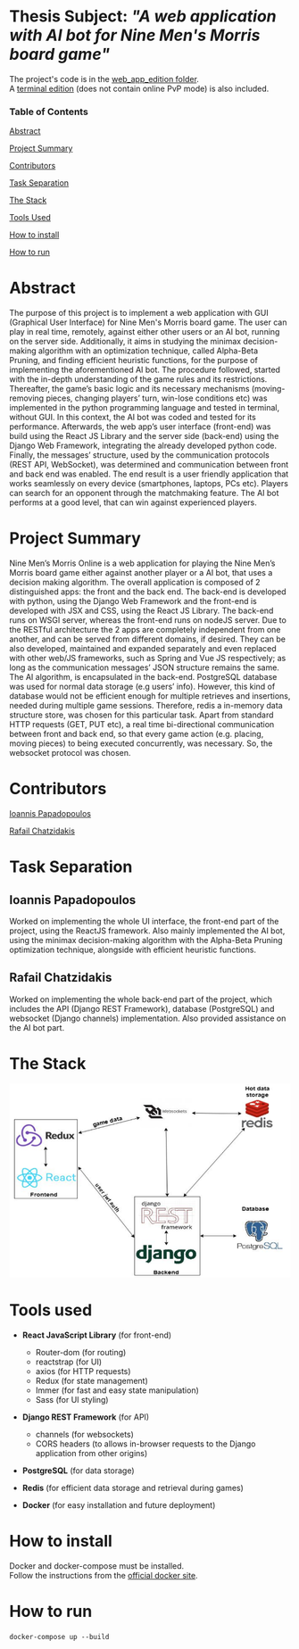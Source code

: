 # Thesis Subject: *"A web application with AI bot for Νine Μen's Μorris board game"*

The project's code is in the [web_app_edition folder](https://github.com/JohnPapad/Thesis/tree/master/web_app_edition).  
A [terminal edition](https://github.com/JohnPapad/Thesis/tree/master/terminal_edition) (does not contain online PvP mode) is also included.

### Table of Contents

[Abstract](#abstract)

[Project Summary](#summary)

[Contributors](#contributors)

[Task Separation](#taskSep)

[The Stack](#stack)

[Tools Used](#tools)

[How to install](#install)

[How to run](#run)


<a name="abstract"/>

# Abstract

The purpose of this project is to implement a web application with GUI (Graphical User
Interface) for Nine Men's Morris board game. The user can play in real time, remotely,
against either other users or an AI bot, running on the server side. Additionally, it aims in
studying the minimax decision-making algorithm with an optimization technique, called
Alpha-Beta Pruning, and finding efficient heuristic functions, for the purpose of
implementing the aforementioned AI bot.
The procedure followed, started with the in-depth understanding of the game rules and its
restrictions. Thereafter, the game’s basic logic and its necessary mechanisms
(moving-removing pieces, changing players’ turn, win-lose conditions etc) was
implemented in the python programming language and tested in terminal, without GUI. In
this context, the AI bot was coded and tested for its performance. Afterwards, the web
app’s user interface (front-end) was build using the React JS Library and the server side
(back-end) using the Django Web Framework, integrating the already developed python
code. Finally, the messages’ structure, used by the communication protocols (REST API,
WebSocket), was determined and communication between front and back end was
enabled.
The end result is a user friendly application that works seamlessly on every device
(smartphones, laptops, PCs etc). Players can search for an opponent through the
matchmaking feature. The AI bot performs at a good level, that can win against
experienced players.


<a name="summary"/>

# Project Summary

Nine Men’s Morris Online is a web application for playing the Nine Men’s Morris board
game either against another player or a AI bot, that uses a decision making algorithm. The
overall application is composed of 2 distinguished apps: the front and the back end. The
back-end is developed with python, using the Django Web Framework and the front-end is
developed with JSX and CSS, using the React JS Library. The back-end runs on WSGI
server, whereas the front-end runs on nodeJS server. Due to the RESTful architecture the
2 apps are completely independent from one another, and can be served from different
domains, if desired. They can be also developed, maintained and expanded separately
and even replaced with other web/JS frameworks, such as Spring and Vue JS
respectively; as long as the communication messages’ JSON structure remains the same.
The AI algorithm, is encapsulated in the back-end. PostgreSQL database was used for
normal data storage (e.g users’ info). However, this kind of database would not be efficient
enough for multiple retrieves and insertions, needed during multiple game sessions.
Therefore, redis a in-memory data structure store, was chosen for this particular task.
Apart from standard HTTP requests (GET, PUT etc), a real time bi-directional
communication between front and back end, so that every game action (e.g. placing,
moving pieces) to being executed concurrently, was necessary. So, the websocket
protocol was chosen.



<a name="contributors"/>

# Contributors

[Ioannis Papadopoulos](https://github.com/JohnPapad)

[Rafail Chatzidakis](https://github.com/RafaelChatz)


<a name="taskSep"/>

# Task Separation

## Ioannis Papadopoulos
Worked on implementing the whole UI interface, the front-end part of the project, using the ReactJS framework. Also mainly implemented the AI bot, using the minimax decision-making algorithm with the Alpha-Beta Pruning optimization technique, alongside with efficient heuristic functions.

## Rafail Chatzidakis
Worked on implementing the whole back-end part of the project, which includes the API (Django REST Framework), database (PostgreSQL) and websocket (Django channels) implementation. Also provided assistance on the AI bot part.


<a name="stack"/>

# The Stack

![stack image](thesis_tech_stack.png "The Stack")


<a name="tools"/>


# Tools used

- **React JavaScript Library** (for front-end)
  
  - Router-dom (for routing)
  - reactstrap (for UI)
  - axios (for HTTP requests)
  - Redux (for state management)
  - Immer (for fast and easy state manipulation)
  - Sass (for UI styling)

- **Django REST Framework** (for API)
  - channels (for websockets)
  - CORS headers (to allows in-browser requests to the Django application from other origins)

- **PostgreSQL** (for data storage)
- **Redis** (for efficient data storage and retrieval during games)
- **Docker** (for easy installation and future deployment)


<a name="install"/>

# How to install

Docker and docker-compose must be installed.   
Follow the instructions from the [official docker site](https://docs.docker.com/install/).


<a name="run"/>

# How to run
```docker-compose up --build```